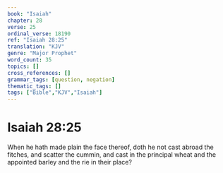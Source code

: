 ```yaml
---
book: "Isaiah"
chapter: 28
verse: 25
ordinal_verse: 18190
ref: "Isaiah 28:25"
translation: "KJV"
genre: "Major Prophet"
word_count: 35
topics: []
cross_references: []
grammar_tags: [question, negation]
thematic_tags: []
tags: ["Bible","KJV","Isaiah"]
---
```


# Isaiah 28:25

When he hath made plain the face thereof, doth he not cast abroad the fitches, and scatter the cummin, and cast in the principal wheat and the appointed barley and the rie in their place?
